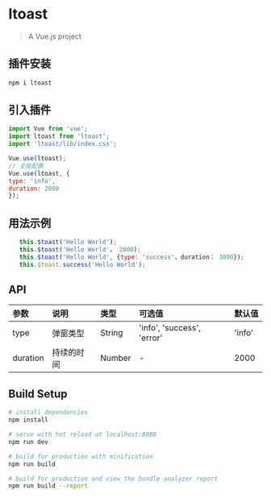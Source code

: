 # ltoast

> A Vue.js project

## 插件安装
```javascript
npm i ltoast
```
## 引入插件
```javascript
import Vue from 'vue';
import ltoast from 'ltoast';
import 'ltoast/lib/index.css';

Vue.use(ltoast);
// 全局配置
Vue.use(ltoast, {
type: 'info',
duration: 2000
});
```

## 用法示例
```javascript
   this.$toast('Hello World');
   this.$toast('Hello World'， 2000);
   this.$toast('Hello World', {type: 'success'，duration： 3000});
   this.$toast.success('Hello World');
```

## API
|参数|说明|类型|可选值|默认值|
|:---|:---|:---|:---|:---|
|type|弹窗类型|String|'info', 'success', 'error'|'info'|
|duration|持续的时间|Number|-|2000|

## Build Setup

``` bash
# install dependencies
npm install

# serve with hot reload at localhost:8080
npm run dev

# build for production with minification
npm run build

# build for production and view the bundle analyzer report
npm run build --report
```
